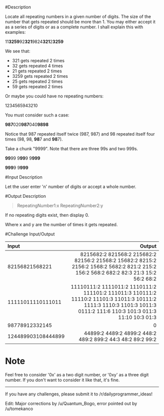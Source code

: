 #Description

Locate all repeating numbers in a given number of digits. The size of the number that gets repeated should be more than 1. You may either accept it as a series of digits or as a complete number. I shall explain this with examples: 

11**3259**92**321**9824**321**2**3259** 

We see that:

+ 321 gets repeated 2 times
+ 32 gets repeated 4 times
+ 21 gets repeated 2 times
+ 3259 gets repeated 2 times
+ 25 gets repeated 2 times
+ 59 gets repeated 2 times

Or maybe you could have no repeating numbers:

1234565943210

You must consider such a case:

**987**020**987**040**9898**

Notice that 987 repeated itself twice (987, 987) and 98 repeated itself four times (98, 98, **98**7 and **98**7). 

Take a chunk "9999". Note that there are three 99s and two 999s.

**99**99 9**99**9 9**999** 

**999**9 9**999**

#Input Description

Let the user enter 'n' number of digits or accept a whole number. 

#Output Description

> RepeatingNumber1:x RepeatingNumber2:y

If no repeating digits exist, then display 0.

Where x and y are the number of times it gets repeated.

#Challenge Input/Output

Input | Output
:--|--:
82156821568221 | 8215682:2 821568:2 215682:2 82156:2 21568:2 15682:2 8215:2 2156:2 1568:2 5682:2 821:2 215:2 156:2 568:2 682:2 82:3 21:3 15:2 56:2 68:2  
11111011110111011 | 11110111:2 1111011:2 1110111:2 111101:2 111011:3 110111:2 11110:2 11101:3 11011:3 10111:2 1111:3 1110:3 1101:3 1011:3 0111:2 111:6 110:3 101:3 011:3 11:10 10:3 01:3
98778912332145 | 0
124489903108444899 | 44899:2 4489:2 4899:2 448:2 489:2 899:2 44:3 48:2 89:2 99:2 

# Note

Feel free to consider '0x' as a two digit number, or '0xy' as a three digit number. If you don't want to consider it like that, it's fine.

-----------------------------------------------------------------

If you have any challenges, please submit it to /r/dailyprogrammer_ideas!
 

Edit: Major corrections by /u/Quantum_Bogo, error pointed out by /u/tomekanco
